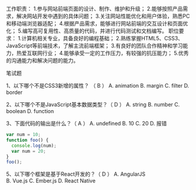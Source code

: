工作职责：
1.参与网站前端页面的设计、制作、维护和升级； 
2.能够按照产品需求，解决网站开发中遇到的具体问题；
3.关注网站性能优化和用户体验，熟悉PC和移动端浏览器适配；
4.根据产品需求，能够进行网站前端的交互设计和页面优化； 
5.编写高可复用性、高质量的代码，并进行代码测试和文档编写。
职位要求：
1.计算机相关专业，具备良好的编程基础； 
2.熟练掌握HTML5、CSS3、JavaScript等前端技术，了解主流前端框架； 
3.有良好的团队合作精神和学习能力，热爱互联网行业； 
4.能够承受一定的工作压力，有较强的抗压能力；
5.优秀的沟通能力和解决问题的能力。


笔试题

1、以下哪个不是CSS3新增的属性？ （  B  ）
	A. animation
	B. margin 
	C. filter 
	D. border

2、以下哪个不是JavaScript基本数据类型？（  D  ）
	A. string 
	B. number 
	C. boolean 
	D. function

3、下面代码的输出是什么？（  A  ）
	A. undefined 
	B. 10 
	C. 20 
	D. 报错
```javaScript
var num = 10;
function foo() {
  console.log(num);
  var num = 20;
}
foo();
```

5、以下哪个框架是基于React开发的？（  D  ）
	A. AngularJS   
	B. Vue.js 
	C. Ember.js 
	D. React Native

